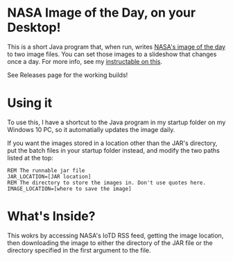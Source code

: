 # NASA Image of the Day, on your Desktop!
This is a short Java program that, when run, writes [NASA's image of the day](https://www.nasa.gov/multimedia/imagegallery/iotd.html) to two image files. You can set those images to a slideshow that changes once a day. For more info, see my [instructable on this](https://www.instructables.com/id/NASA-Image-of-the-Day-As-Your-Desktop/).

See Releases page for the working builds!

# Using it

To use this, I have a shortcut to the Java program in my startup folder on my Windows 10 PC, so it automatially updates the image daily.

If you want the images stored in a location other than the JAR's directory, put the batch files in your startup folder instead, and modify the two paths listed at the top:
```batch
REM The runnable jar file
JAR_LOCATION=[JAR location]
REM The directory to store the images in. Don't use quotes here.
IMAGE_LOCATION=[where to save the image]
```

# What's Inside?

This wokrs by accessing NASA's IoTD RSS feed, getting the image location, then downloading the image to either the directory of the JAR file or the directory specified in the first argument to the file.
